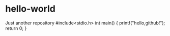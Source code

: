 # hello-world
Just another repository
#include<stdio.h>
int main()
{
printf("hello,github!");
return 0;
}
